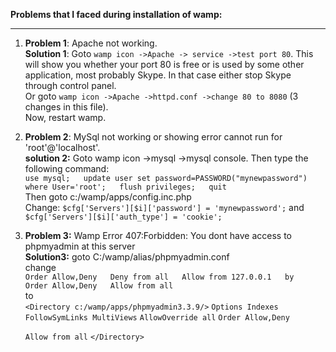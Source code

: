 **Problems that I faced during installation of wamp:**
***
1. **Problem  1**: Apache not working.  
**Solution 1**: Goto `wamp icon ->Apache -> service ->test port 80`. This will show you whether your port 80 is free or is used by some other application, most probably Skype. In that case either stop Skype through control panel.  
 Or goto `wamp icon ->Apache ->httpd.conf ->change 80 to 8080` (3 changes in this file).  
Now, restart wamp. 

2. **Problem 2**: MySql not working or showing error cannot run for 'root'@'localhost'.  
**solution 2:** Goto wamp icon ->mysql ->mysql console. Then type the following command:  
`use mysql;  
update user set password=PASSWORD("mynewpassword") where User='root';  
flush privileges;  
quit`  
Then goto c:/wamp/apps/config.inc.php  
Change:  `$cfg['Servers'][$i]['password'] = 'mynewpassword';` and `$cfg['Servers'][$i]['auth_type'] = 'cookie';`  
3. **Problem 3:** Wamp Error 407:Forbidden: You dont have access to phpmyadmin at this server  
**Solution3:** goto C:/wamp/alias/phpmyadmin.conf  
change  
`Order Allow,Deny  
Deny from all  
Allow from 127.0.0.1  
by  
Order Allow,Deny  
Allow from all `  
to  
`<Directory c:/wamp/apps/phpmyadmin3.3.9/>`
    `Options Indexes FollowSymLinks MultiViews`
   `AllowOverride all`
        `Order Allow,Deny`
	
	`Allow from all`
`</Directory>`
   



         
